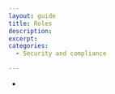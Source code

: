 ```yaml
---
layout: guide
title: Roles
description: 
excerpt: 
categories:
  - Security and compliance

---
```


*   